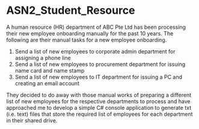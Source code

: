 # ASN2_Student_Resource

A human resource (HR) department of ABC Pte Ltd has been processing their new employee onboarding
manually for the past 10 years. The following are their manual tasks for a new employee onboarding.

1. Send a list of new employees to corporate admin department for assigning a phone line
2. Send a list of new employees to procurement department for issuing name card and name stamp
3. Send a list of new employees to IT department for issuing a PC and creating an email account

They decided to do away with those manual works of preparing a different list of new employees for the
respective departments to process and have approached me to develop a simple C# console application
to generate txt (i.e. text) files that store the required list of employees for each department in their
shared drive.
